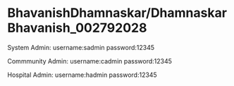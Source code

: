 # BhavanishDhamnaskar/DhamnaskarBhavanish_002792028

System Admin:
username:sadmin
password:12345

Commmunity Admin:
username:cadmin
password:12345

Hospital Admin:
username:hadmin
password:12345





